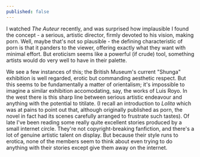 ```yaml
---
published: false
---
```


I watched *The Auteur* recently, and was surprised how implausible I found the concept - a serious, artistic director, firmly devoted to his vision, making porn. Well, maybe that's not so plausible - the defining characteristic of porn is that it panders to the viewer, offering exactly what they want with minimal effort. But eroticism seems like a powerful (if crude) tool, something artists would do very well to have in their palette.

We see a few instances of this; the British Museum's current "Shunga" exhibition is well regarded, erotic but commanding aesthetic respect. But this seems to be fundamentally a matter of orientalism; it's impossible to imagine a similar exhibition accomodating, say, the works of Luis Royo. In the west there is this sharp line between serious artistic endeavour and anything with the potential to titilate. (I recall an introduction to *Lolita* which was at pains to point out that, although originally published as porn, the novel in fact had its scenes carefully arranged to frustrate such tastes). Of late I've been reading some really quite excellent stories produced by a small internet circle. They're not copyright-breaking fanfiction, and there's a lot of genuine artistic talent on display. But because their style runs to erotica, none of the members seem to think about even trying to do anything with their stories except give them away on the internet.